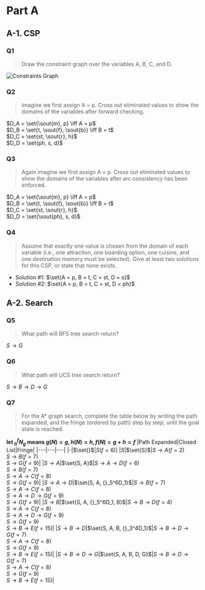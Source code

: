# Part A

## A-1. CSP

### Q1

> Draw the constraint graph over the variables A, B, C, and D.

![Constraints Graph](./report_img/constraint_graph.png)

### Q2

> Imagine we first assign A = p. Cross out eliminated values to show the domains of the variables after forward checking.

$D_A = \set{\sout{m}, p} \iff A = p$  
$D_B = \set{t, \sout{f}, \sout{b}} \iff B = t$  
$D_C = \set{st, \sout{r}, h}$  
$D_D = \set{ph, s, d}$

### Q3

> Again imagine we first assign A = p. Cross out eliminated values to show the domains of the variables after arc consistency has been enforced.

$D_A = \set{\sout{m}, p} \iff A = p$  
$D_B = \set{t, \sout{f}, \sout{b}} \iff B = t$  
$D_C = \set{st, \sout{r}, h}$  
$D_D = \set{\sout{ph}, s, d}$

### Q4

> Assume that exactly one value is chosen from the domain of each variable (i.e., one attraction, one boarding option, one cuisine, and one destination memory must be selected). Give at least two solutions for this CSP, or state that none exists.

- Solution #1: $\set{A = p, B = t, C = st, D = s}$  
- Solution #2: $\set{A = p, B = t, C = st, D = ph}$

## A-2. Search

### Q5

> What path will BFS tree search return?

$S \to G$

### Q6

> What path will UCS tree search return? 

$S \to B \to D \to G$

### Q7

> For the A* graph search, complete the table below by writing the path expanded, and the fringe (ordered by path) step by step, until the goal state is reached.

**let $_h^f N_g$ means $g(N) = g, h(N) = h, f(N) = g + h = f$**
|Path Expanded|Closed List|Fringe|
|---|---|---|
|-|$\set{}$|$S(f=6)$|
|$S$|$\set{S}$|$S \to A(f=2)$<br>$S \to B(f=7)$<br>$S \to G(f=9)$|
|$S \to A$|$\set{S, A}$|$S \to A \to D(f=6)$<br>$S \to B(f=7)$<br>$S \to A \to C(f=8)$<br>$S \to G(f=9)$|
|$S \to A \to D$|$\set{S, A, {}_5^6D_1}$|$S \to B(f=7)$<br>$S \to A \to C(f=8)$<br>$S \to A \to D \to G(f=9)$<br>$S \to G(f=9)$|
|$S \to B$|$\set{S, A, {}_5^6D_1, B}$|$S \to B \to D(f=4)$<br>$S \to A \to C(f=8)$<br>$S \to A \to D \to G(f=9)$<br>$S \to G(f=9)$<br>$S \to B \to E(f=15)$|
|$S \to B \to D$|$\set{S, A, B, {}_3^4D_1}$|$S \to B \to D \to G(f=7)$<br>$S \to A \to C(f=8)$<br>$S \to G(f=9)$<br>$S \to B \to E(f=15)$|
|$S \to B \to D \to G$|$\set{S, A, B, D, G}$|$S \to B \to D \to G(f=7)$<br>$S \to A \to C(f=8)$<br>$S \to G(f=9)$<br>$S \to B \to E(f=15)$|
